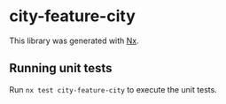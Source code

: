 # city-feature-city

This library was generated with [Nx](https://nx.dev).

## Running unit tests

Run `nx test city-feature-city` to execute the unit tests.
